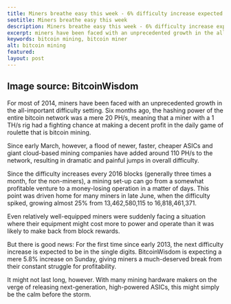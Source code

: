 ```yaml
---
title: Miners breathe easy this week - 6% difficulty increase expected
seotitle: Miners breathe easy this week
description: Miners breathe easy this week - 6% difficulty increase expected
excerpt: miners have been faced with an unprecedented growth in the all-important 
keywords: bitcoin mining, bitcoin miner
alt: bitcoin mining
featured: 
layout: post
---
```


<h2>Image source: BitcoinWisdom</h2>

<p>For most of 2014, miners have been faced with an unprecedented growth in the all-important difficulty setting. Six months ago, the hashing power of the entire bitcoin network was a mere 20 PH/s, meaning that a miner with a 1 TH/s rig had a fighting chance at making a decent profit in the daily game of roulette that is bitcoin mining. <p>

<p>Since early March, however, a flood of newer, faster, cheaper ASICs and giant cloud-based mining companies have added around 110 PH/s to the network, resulting in dramatic and painful jumps in overall difficulty.<p>

<p>Since the difficulty increases every 2016 blocks (generally three times a month, for the non-miners), a mining set-up can go from a somewhat profitable venture to a money-losing operation in a matter of days. This point was driven home for many miners in late June, when the difficulty spiked, growing almost 25% from 13,462,580,115 to 16,818,461,371.<p>

<p>Even relatively well-equipped miners were suddenly facing a situation where their equipment might cost more to power and operate than it was likely to make back from block rewards.<p>

<p>But there is good news: For the first time since early 2013, the next difficulty increase is expected to be in the single digits. BitcoinWisdom is expecting a mere 5.8% increase on Sunday, giving miners a much-deserved break from their constant struggle for profitability.<p>

<p>It might not last long, however. With many mining hardware makers on the verge of releasing next-generation, high-powered ASICs, this might simply be the calm before the storm.<p>
